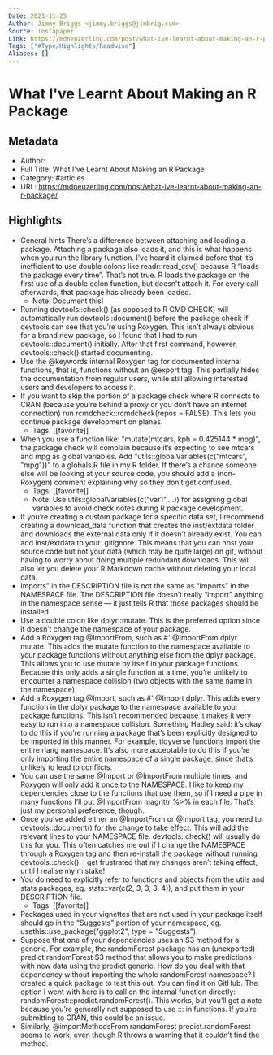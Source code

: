 ```yaml
---
Date: 2021-11-25
Author: Jimmy Briggs <jimmy.briggs@jimbrig.com>
Source: instapaper
Link: https://mdneuzerling.com/post/what-ive-learnt-about-making-an-r-package/
Tags: ["#Type/Highlights/Readwise"]
Aliases: []
---
```

# What I've Learnt About Making an R Package

## Metadata
- Author: 
- Full Title: What I've Learnt About Making an R Package
- Category: #articles
- URL: https://mdneuzerling.com/post/what-ive-learnt-about-making-an-r-package/

## Highlights
- General hints
  There’s a difference between attaching and loading a package. Attaching a package also loads it, and this is what happens when you run the library function.
  I’ve heard it claimed before that it’s inefficient to use double colons like readr::read_csv() because R “loads the package every time”. That’s not true. R loads the package on the first use of a double colon function, but doesn’t attach it. For every call afterwards, that package has already been loaded.
    - Note: Document this!
- Running devtools::check() (as opposed to R CMD CHECK) will automatically run devtools::document() before the package check if devtools can see that you’re using Roxygen. This isn’t always obvious for a brand new package, so I found that I had to run devtools::document() initially. After that first command, however, devtools::check() started documenting.
- Use the @keywords internal Roxygen tag for documented internal functions, that is, functions without an @export tag. This partially hides the documentation from regular users, while still allowing interested users and developers to access it.
- If you want to skip the portion of a package check where R connects to CRAN (because you’re behind a proxy or you don’t have an internet connection) run rcmdcheck::rcmdcheck(repos = FALSE). This lets you continue package development on planes.
    - Tags: [[favorite]] 
- When you use a function like:
  "mutate(mtcars, kph = 0.425144 * mpg)",
  the package check will complain because it’s expecting to see mtcars and mpg as global variables.
  Add
  "utils::globalVariables(c("mtcars", "mpg"))"
  to a globals.R file in my R folder.
  If there’s a chance someone else will be looking at your source code, you should add a (non-Roxygen) comment explaining why so they don’t get confused.
    - Tags: [[favorite]] 
    - Note: Use utils::globalVariables(c("var1",...)) for assigning global variables to avoid check notes during R package development.
- If you’re creating a custom package for a specific data set, I recommend creating a download_data function that creates the inst/extdata folder and downloads the external data only if it doesn’t already exist. You can add inst/extdata to your .gitignore. This means that you can host your source code but not your data (which may be quite large) on git, without having to worry about doing multiple redundant downloads. This will also let you delete your R Markdown cache without deleting your local data.
- Imports” in the DESCRIPTION file is not the same as “Imports” in the NAMESPACE file. The DESCRIPTION file doesn’t really “import” anything in the namespace sense — it just tells R that those packages should be installed.
- Use a double colon like dplyr::mutate. This is the preferred option since it doesn’t change the namespace of your package.
- Add a Roxygen tag @ImportFrom, such as #' @ImportFrom dplyr mutate. This adds the mutate function to the namespace available to your package functions without anything else from the dplyr package. This allows you to use mutate by itself in your package functions. Because this only adds a single function at a time, you’re unlikely to encounter a namespace collision (two objects with the same name in the namespace).
- Add a Roxygen tag @Import, such as #' @Import dplyr. This adds every function in the dplyr package to the namespace available to your package functions. This isn’t recommended because it makes it very easy to run into a namespace collision.
  Something Hadley said: it’s okay to do this if you’re running a package that’s been explicitly designed to be imported in this manner. For example, tidyverse functions import the entire rlang namespace. It’s also more acceptable to do this if you’re only importing the entire namespace of a single package, since that’s unlikely to lead to conflicts.
- You can use the same @Import or @ImportFrom multiple times, and Roxygen will only add it once to the NAMESPACE. I like to keep my dependencies close to the functions that use them, so if I need a pipe in many functions I’ll put @ImportFrom magrittr %>% in each file. That’s just my personal preference, though.
- Once you’ve added either an @ImportFrom or @Import tag, you need to devtools::document() for the change to take effect. This will add the relevant lines to your NAMESPACE file. devtools::check() will usually do this for you.
  This often catches me out if I change the NAMESPACE through a Roxygen tag and then re-install the package without running devtools::check(). I get frustrated that my changes aren’t taking effect, until I realise my mistake!
- You do need to explicitly refer to functions and objects from the utils and stats packages, eg. stats::var(c(2, 3, 3, 3, 4)), and put them in your DESCRIPTION file.
    - Tags: [[favorite]] 
- Packages used in your vignettes that are not used in your package itself should go in the “Suggests” portion of your namespace, eg. usethis::use_package("ggplot2", type = "Suggests").
- Suppose that one of your dependencies uses an S3 method for a generic. For example, the randomForest package has an (unexported) predict.randomForest S3 method that allows you to make predictions with new data using the predict generic. How do you deal with that dependency without importing the whole randomForest namespace?
  I created a quick package to test this out. You can find it on GitHub.
  The option I went with here is to call on the internal function directly: randomForest:::predict.randomForest(). This works, but you’ll get a note because you’re generally not supposed to use ::: in functions. If you’re submitting to CRAN, this could be an issue.
- Similarly, @importMethodsFrom randomForest predict.randomForest seems to work, even though R throws a warning that it couldn’t find the method.
